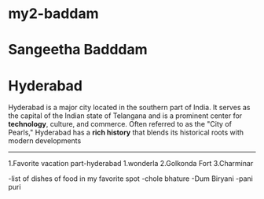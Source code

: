 # my2-baddam

# Sangeetha Badddam
# Hyderabad
Hyderabad is a major city located in the southern part of India. It serves as the capital of the Indian state of Telangana and is a prominent center for **technology**, culture, and commerce. Often referred to as the "City of Pearls," Hyderabad has a **rich history** that blends its historical roots with modern developments
 
 -------------------------------------------------------
1.Favorite vacation part-hyderabad
     1.wonderla
     2.Golkonda Fort
     3.Charminar
     
-list of dishes of food in my favorite spot
      -chole bhature
      -Dum Biryani
      -pani puri     